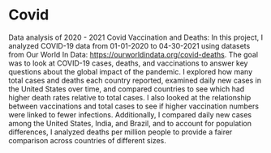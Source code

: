 # Covid
Data analysis of 2020 - 2021 Covid Vaccination and Deaths:
In this project, I analyzed COVID-19 data from 01-01-2020 to 04-30-2021 using datasets from Our World In Data: https://ourworldindata.org/covid-deaths. The goal was to look at COVID-19 cases, deaths, and vaccinations to answer key questions about the global impact of the pandemic. I explored how many total cases and deaths each country reported, examined daily new cases in the United States over time, and compared countries to see which had higher death rates relative to total cases. I also looked at the relationship between vaccinations and total cases to see if higher vaccination numbers were linked to fewer infections. Additionally, I compared daily new cases among the United States, India, and Brazil, and to account for population differences, I analyzed deaths per million people to provide a fairer comparison across countries of different sizes.
